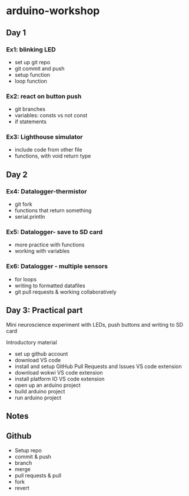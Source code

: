 # arduino-workshop

## Day 1 
### Ex1: blinking LED
- set up git repo
- git commit and push
- setup function
- loop function

### Ex2: react on button push
-  git branches
- variables: consts vs not const
- if statements


### Ex3: Lighthouse simulator
- include code from other file
- functions, with void return type 

## Day 2 

### Ex4: Datalogger-thermistor
- git fork 
- functions that return something
- serial.println

### Ex5: Datalogger- save to SD card
- more practice with functions 
- working with variables



### Ex6: Datalogger - multiple sensors
- for loops
- writing to formatted datafiles
- git pull requests & working collaboratively


## Day 3: Practical part 
Mini neuroscience experiment with LEDs, push buttons and writing to SD card 



Introductory material
- set up github account
- download VS code
- install and setup GitHub Pull Requests and Issues VS code extension
- download wokwi VS code extension
- install platform IO  VS code extension
- open up an arduino project
- build arduino project
- run arduino project



## Notes 


## Github 

- Setup repo
- commit & push
- branch
- merge
- pull requests & pull
- fork
- revert

